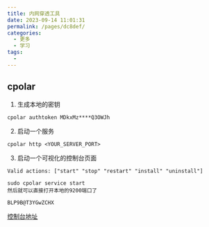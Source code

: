 ```yaml
---
title: 内网穿透工具
date: 2023-09-14 11:01:31
permalink: /pages/dc8def/
categories:
  - 更多
  - 学习
tags:
  - 
---
```


## cpolar
1. 生成本地的密钥
```
cpolar authtoken MDkxMz****Q3OWJh
```
2. 启动一个服务
```
cpolar http <YOUR_SERVER_PORT>
```
3. 启动一个可视化的控制台页面
```
Valid actions: ["start" "stop" "restart" "install" "uninstall"]

sudo cpolar service start
然后就可以直接打开本地的9200端口了

BLP9B@T3YGwZCHX
```

[控制台地址](http://127.0.0.1:9200/)    